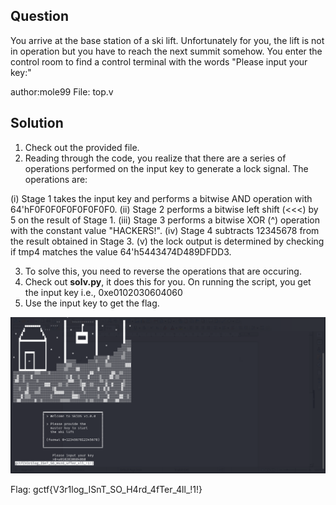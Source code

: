 ## Question
You arrive at the base station of a ski lift. Unfortunately for you, the lift is not in operation but you have to reach the next summit somehow. You enter the control room to find a control terminal with the words "Please input your key:"

author:mole99
File: top.v
## Solution
1. Check out the provided file.
2. Reading through the code, you realize that there are a series of operations performed on the input key to generate a lock signal. The operations are:

(i) Stage 1 takes the input key and performs a bitwise AND operation with 64'hF0F0F0F0F0F0F0F0.
(ii) Stage 2 performs a bitwise left shift (<<<) by 5 on the result of Stage 1.
(iii) Stage 3 performs a bitwise XOR (^) operation with the constant value "HACKERS!".
(iv) Stage 4 subtracts 12345678 from the result obtained in Stage 3.
(v) the lock output is determined by checking if tmp4 matches the value 64'h5443474D489DFDD3.

3. To solve this, you need to reverse the operations that are occuring.
4. Check out **solv.py**, it does this for you. On running the script, you get the input key i.e., 0xe0102030604060
5. Use the input key to get the flag.

![Alt text](solv.png)

Flag: gctf{V3r1log_ISnT_SO_H4rd_4fTer_4ll_!1!}


